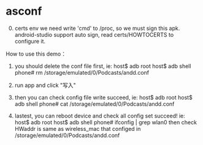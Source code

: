 # asconf

0) certs env
we need write 'cmd' to /proc, so we must sign this apk. android-studio support auto sign,
read certs/HOWTOCERTS to configure it.

How to use this demo：
1) you should delete the conf file first, ie:
host$ adb root
host$ adb shell
phone# rm /storage/emulated/0/Podcasts/andd.conf

2) run app and click "写入"

3) then you can check config file write succeed, ie:
host$ adb root
host$ adb shell
phone# cat /storage/emulated/0/Podcasts/andd.conf

4) lastest, you can reboot device and check all config set succeed!
ie:
host$ adb root
host$ adb shell
phone# ifconfig | grep wlan0
then check HWaddr is same as wireless_mac that configed in /storage/emulated/0/Podcasts/andd.conf
